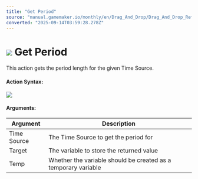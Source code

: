 ```yaml
---
title: "Get Period"
source: "manual.gamemaker.io/monthly/en/Drag_And_Drop/Drag_And_Drop_Reference/Time_Sources/Get_Period.htm"
converted: "2025-09-14T03:59:28.278Z"
---
```


# ![](../../../assets/Images/Scripting_Reference/Drag_And_Drop/Reference/Time_Sources/Action_Icons/Get_Period.png) Get Period

This action gets the period length for the given Time Source.

#### Action Syntax:

![](../../../assets/Images/Scripting_Reference/Drag_And_Drop/Reference/Time_Sources/Action_Syntax/Get_Period.png)

#### Arguments:

| Argument | Description |
| --- | --- |
| Time Source | The Time Source to get the period for |
| Target | The variable to store the returned value |
| Temp | Whether the variable should be created as a temporary variable |